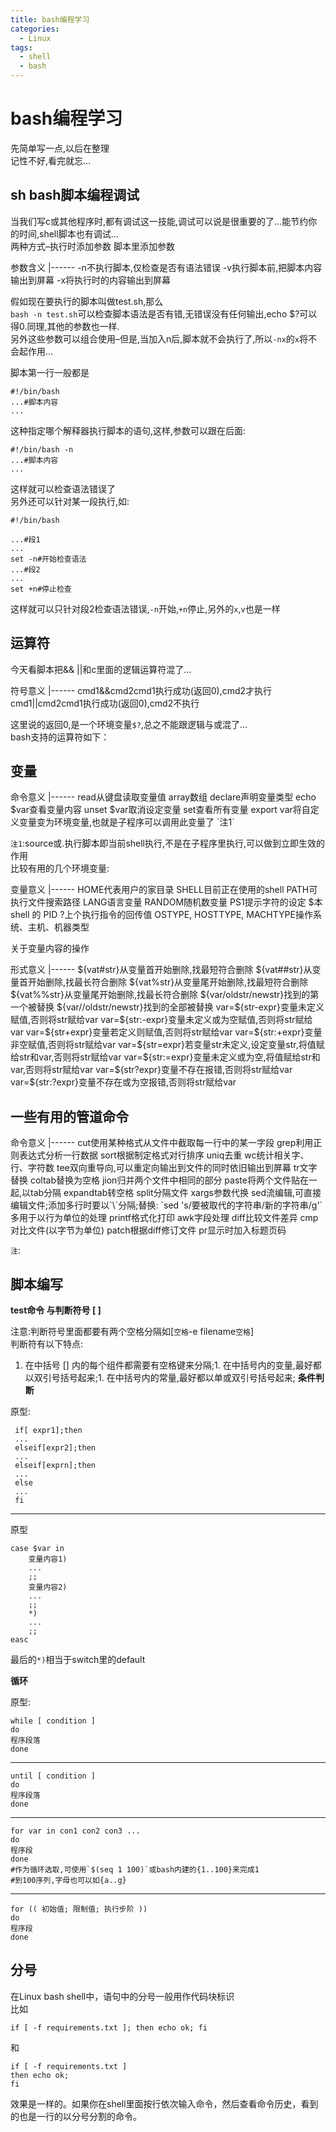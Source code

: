 ```yaml
---
title: bash编程学习
categories:
  - Linux
tags:
  - shell
  - bash
---
```


# bash编程学习

先简单写一点,以后在整理<br/> 记性不好,看完就忘…

## sh bash脚本编程调试

当我们写c或其他程序时,都有调试这一技能,调试可以说是很重要的了…能节约你的时间,shell脚本也有调试…<br/> 两种方式–执行时添加参数 脚本里添加参数

<th align="center">参数</th><th align="left">含义</th>
|------
<td align="center">-n</td><td align="left">不执行脚本,仅检查是否有语法错误</td>
<td align="center">-v</td><td align="left">执行脚本前,把脚本内容输出到屏幕</td>
<td align="center">-x</td><td align="left">将执行时的内容输出到屏幕</td>

假如现在要执行的脚本叫做test.sh,那么<br/> `bash -n test.sh`可以检查脚本语法是否有错,无错误没有任何输出,echo $?可以得0.同理,其他的参数也一样.<br/> 另外这些参数可以组合使用–但是,当加入n后,脚本就不会执行了,所以`-nx`的`x`将不会起作用…

脚本第一行一般都是

```
#!/bin/bash
...#脚本内容
...

```

这种指定哪个解释器执行脚本的语句,这样,参数可以跟在后面:

```
#!/bin/bash -n
...#脚本内容
...

```

这样就可以检查语法错误了<br/> 另外还可以针对某一段执行,如:

```
#!/bin/bash

...#段1
...
set -n#开始检查语法
...#段2
...
set +n#停止检查

```

这样就可以只针对段2检查语法错误,`-n`开始,`+n`停止,另外的`x`,`v`也是一样

## 运算符

今天看脚本把&amp;&amp; ||和c里面的逻辑运算符混了…

<th align="center">符号</th><th align="left">意义</th>
|------
<td align="center">cmd1&amp;&amp;cmd2</td><td align="left">cmd1执行成功(返回0),cmd2才执行</td>
<td align="center">cmd1||cmd2</td><td align="left">cmd1执行成功(返回0),cmd2不执行</td>

这里说的返回0,是一个环境变量`$?`,总之不能跟逻辑与或混了…<br/> bash支持的运算符如下：

## 变量

<th align="center">命令</th><th align="left">意义</th>
|------
<td align="center">read</td><td align="left">从键盘读取变量值</td>
<td align="center">array</td><td align="left">数组</td>
<td align="center">declare</td><td align="left">声明变量类型</td>
<td align="center">echo $var</td><td align="left">查看变量内容</td>
<td align="center">unset $var</td><td align="left">取消设定变量</td>
<td align="center">set</td><td align="left">查看所有变量</td>
<td align="center">export var</td><td align="left">将自定义变量变为环境变量,也就是子程序可以调用此变量了 `注1`</td>

`注1`:source或.执行脚本即当前shell执行,不是在子程序里执行,可以做到立即生效的作用<br/> 比较有用的几个环境变量:

<th align="center">变量</th><th align="left">意义</th>
|------
<td align="center">HOME</td><td align="left">代表用户的家目录</td>
<td align="center">SHELL</td><td align="left">目前正在使用的shell</td>
<td align="center">PATH</td><td align="left">可执行文件搜索路径</td>
<td align="center">LANG</td><td align="left">语言变量</td>
<td align="center">RANDOM</td><td align="left">随机数变量</td>
<td align="center">PS1</td><td align="left">提示字符的设定</td>
<td align="center">$</td><td align="left">本shell 的 PID</td>
<td align="center">?</td><td align="left">上个执行指令的回传值</td>
<td align="center">OSTYPE, HOSTTYPE, MACHTYPE</td><td align="left">操作系统、主机、机器类型</td>

关于变量内容的操作

<th align="center">形式</th><th align="left">意义</th>
|------
<td align="center">${vat#str}</td><td align="left">从变量首开始删除,找最短符合删除</td>
<td align="center">${vat##str}</td><td align="left">从变量首开始删除,找最长符合删除</td>
<td align="center">${vat%str}</td><td align="left">从变量尾开始删除,找最短符合删除</td>
<td align="center">${vat%%str}</td><td align="left">从变量尾开始删除,找最长符合删除</td>
<td align="center">${var/oldstr/newstr}</td><td align="left">找到的第一个被替换</td>
<td align="center">${var//oldstr/newstr}</td><td align="left">找到的全部被替换</td>
<td align="center">var=${str-expr}</td><td align="left">变量未定义赋值,否则将str赋给var</td>
<td align="center">var=${str:-expr}</td><td align="left">变量未定义或为空赋值,否则将str赋给var</td>
<td align="center">var=${str+expr}</td><td align="left">变量若定义则赋值,否则将str赋给var</td>
<td align="center">var=${str:+expr}</td><td align="left">变量非空赋值,否则将str赋给var</td>
<td align="center">var=${str=expr}</td><td align="left">若变量str未定义,设定变量str,将值赋给str和var,否则将str赋给var</td>
<td align="center">var=${str:=expr}</td><td align="left">变量未定义或为空,将值赋给str和var,否则将str赋给var</td>
<td align="center">var=${str?expr}</td><td align="left">变量不存在报错,否则将str赋给var</td>
<td align="center">var=${str:?expr}</td><td align="left">变量不存在或为空报错,否则将str赋给var</td>

## 一些有用的管道命令

<th align="center">命令</th><th align="left">意义</th>
|------
<td align="center">cut</td><td align="left">使用某种格式从文件中截取每一行中的某一字段</td>
<td align="center">grep</td><td align="left">利用正则表达式分析一行数据</td>
<td align="center">sort</td><td align="left">根据制定格式对行排序</td>
<td align="center">uniq</td><td align="left">去重</td>
<td align="center">wc</td><td align="left">统计相关字、行、字符数</td>
<td align="center">tee</td><td align="left">双向重导向,可以重定向输出到文件的同时依旧输出到屏幕</td>
<td align="center">tr</td><td align="left">文字替换</td>
<td align="center">col</td><td align="left">tab替换为空格</td>
<td align="center">jion</td><td align="left">归并两个文件中相同的部分</td>
<td align="center">paste</td><td align="left">将两个文件贴在一起,以tab分隔</td>
<td align="center">expand</td><td align="left">tab转空格</td>
<td align="center">split</td><td align="left">分隔文件</td>
<td align="center">xargs</td><td align="left">参数代换</td>
<td align="center">sed</td><td align="left">流编辑,可直接编辑文件;添加多行时要以`\`分隔;替换: `sed 's/要被取代的字符串/新的字符串/g'`多用于以行为单位的处理</td>
<td align="center">printf</td><td align="left">格式化打印</td>
<td align="center">awk</td><td align="left">字段处理</td>
<td align="center">diff</td><td align="left">比较文件差异</td>
<td align="center">cmp</td><td align="left">对比文件(以字节为单位)</td>
<td align="center">patch</td><td align="left">根据diff修订文件</td>
<td align="center">pr</td><td align="left">显示时加入标题页码</td>

`注`:

## 脚本编写

****test命令 与判断符号 [ ]****

注意:判断符号里面都要有两个空格分隔如[`空格`-e filename`空格`]<br/> 判断符有以下特点:
1. 在中括号 [] 内的每个组件都需要有空格键来分隔;1. 在中括号内的变量,最好都以双引号括号起来;1. 在中括号内的常量,最好都以单或双引号括号起来;
****条件判断****

原型:

```
 if[ expr1];then
 ...
 elseif[expr2];then
 ...
 elseif[exprn];then
 ...
 else
 ...
 fi

```

---


原型

```
case $var in
	变量内容1)
	...
	;;
	变量内容2)
	...
	;;
	*)
	...
	;;
easc

```

最后的`*)`相当于switch里的default

****循环****

原型:

```
while [ condition ]
do
程序段落
done

```

---


```
until [ condition ]
do
程序段落
done

```

---


```
for var in con1 con2 con3 ...
do
程序段
done 
#作为循环选取,可使用`$(seq 1 100)`或bash内建的{1..100}来完成1
#到100序列,字母也可以如{a..g}

```

---


```
for (( 初始值; 限制值; 执行步阶 ))
do
程序段
done

```

## 分号

在Linux bash shell中，语句中的分号一般用作代码块标识<br/> 比如

```
if [ -f requirements.txt ]; then echo ok; fi

```

和

```
if [ -f requirements.txt ]
then echo ok;
fi

```

效果是一样的。如果你在shell里面按行依次输入命令，然后查看命令历史，看到的也是一行的以分号分割的命令。

